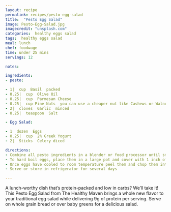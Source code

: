 ```yaml
---
layout: recipe
permalink: recipes/pesto-egg-salad
title:  "Pesto Egg Salad"
image: Pesto-Egg-Salad.jpg
imagecredit: "unsplash.com"
categories:  healthy eggs salad
tags:  healthy eggs salad
meal: lunch
chef: foodwage
time: under 25 mins
servings: 12

notes:

ingredients:
- pesto:

- 1|  cup  Basil  packed
- 0.25|  cup  Olive Oil
- 0.25|  cup  Parmesan Cheese
- 0.25|  cup Pine Nuts  you can use a cheaper nut like Cashews or Walnuts, too
- 2|  cloves  Garlic  minced
- 0.25|  teaspoon  Salt

- Egg Salad:

- 1  dozen  Eggs
- 0.25|  cup  2% Greek Yogurt
- 2|  Sticks  Celery diced

directions:
- Combine all pesto ingredients in a blender or food processor until smooth. Set aside.
- To hard boil eggs, place them in a large pot and cover with 1 inch of water. Bring water to a boil. Once water starts to boil remove pot from heat, cover and let sit for 12 minutes. Remove eggs from pot with a slotted spoon and place in a colander. Run cold water over eggs until eggs are no longer warm.
- Once eggs have cooled to room temperature peel them and chop them into small chunks. In a large bowl combine eggs, celery, greek yogurt, and all of the pesto. Mix well. Add salt and pepper to taste.
- Serve or store in refrigerator for several days

---
```


A lunch-worthy dish that’s protein-packed and low in carbs? We’ll take it! This Pesto Egg Salad from The Healthy Maven brings a whole new flavor to your traditional egg salad while delivering 9g of protein per serving. Serve on whole grain bread or over baby greens for a delicious salad.